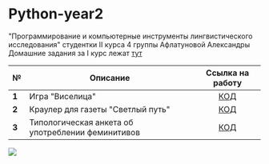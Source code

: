 # Python-year2
"Программирование и компьютерные инструменты лингвистического исследования" студентки II курса 4 группы Афлатуновой Александры
Домашние задания за I курс лежат [тут](https://github.com/aiaflatunova/programming)

__№__|__Описание__|__Ссылка на работу__
---|---|:---:
__1__|Игра "Виселица"|[КОД]()
__2__|Краулер для газеты "Светлый путь"|[КОД]()
__3__|Типологическая анкета об употреблении феминитивов|[КОД]()

![](https://pp.userapi.com/c637530/v637530175/464cb/eFdcIlU71Co.jpg)

